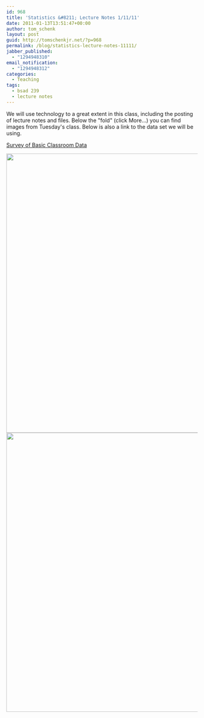 ```yaml
---
id: 968
title: 'Statistics &#8211; Lecture Notes 1/11/11'
date: 2011-01-13T13:51:47+00:00
author: tom_schenk
layout: post
guid: http://tomschenkjr.net/?p=968
permalink: /blog/statistics-lecture-notes-11111/
jabber_published:
  - "1294948310"
email_notification:
  - "1294948312"
categories:
  - Teaching
tags:
  - bsad 239
  - lecture notes
---
```

We will use technology to a great extent in this class, including the posting of lecture notes and files. Below the "fold" (click More...) you can find images from Tuesday's class. Below is also a link to the data set we will be using.

<a href="http://www.box.net/shared/mz63sb1y8p">Survey of Basic Classroom Data</a>
<p style="text-align:center;"><!--more--><a href="http://i1202.photobucket.com/albums/bb368/tomschenkjr/Statistics%20for%20Social%20Science/2011-01-11-Lecture1_2.png"><img class="aligncenter" title="Lecture Note Image 1" src="http://i1202.photobucket.com/albums/bb368/tomschenkjr/Statistics%20for%20Social%20Science/2011-01-11-Lecture1_2.png" alt="" width="547" height="736" /></a><a href="http://i1202.photobucket.com/albums/bb368/tomschenkjr/Statistics%20for%20Social%20Science/2011-01-11-Lecture1_1.png"><img class="aligncenter" title="Lecture Note 2" src="http://i1202.photobucket.com/albums/bb368/tomschenkjr/Statistics%20for%20Social%20Science/2011-01-11-Lecture1_1.png" alt="" width="547" height="736" /></a></p>